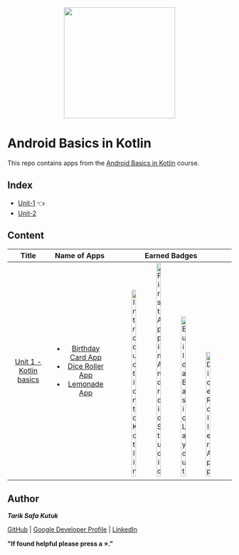 <div style='float: center; text-align: center; margin-bottom: 20px' align="center">
  <a href="https://developer.android.com/courses/android-basics-kotlin/course" target="_blank">
  <img width="250px" src="https://developer.android.com/static/images/hero-assets/android-basics-kotlin.svg"  alt=""/>
  </a>
</div>


# Android Basics in Kotlin

This repo contains apps from the [Android Basics in Kotlin](https://developer.android.com/courses/android-basics-kotlin/course) course.


## Index
- [Unit-1](https://github.com/tariksafakutuk/Android-Basics-in-Kotlin/tree/master/Unit-1) 👈
- [Unit-2](https://github.com/tariksafakutuk/Android-Basics-in-Kotlin/tree/master/Unit-2)


## Content
|                                             Title                                             |                                                                                                                                                                             Name of Apps                                                                                                                                                                             |                                                                                                                                                                                                                                                                                                                                                                                         Earned Badges                                                                                                                                                                                                                                                                                                                                                                                         |
|:---------------------------------------------------------------------------------------------:|:--------------------------------------------------------------------------------------------------------------------------------------------------------------------------------------------------------------------------------------------------------------------------------------------------------------------------------------------------------------------:|:---------------------------------------------------------------------------------------------------------------------------------------------------------------------------------------------------------------------------------------------------------------------------------------------------------------------------------------------------------------------------------------------------------------------------------------------------------------------------------------------------------------------------------------------------------------------------------------------------------------------------------------------------------------------------------------------------------------------------------------------------------------------------------------------:|
| [Unit 1 - Kotlin basics](https://developer.android.com/courses/android-basics-kotlin/unit-1)  | <ul><li>[Birthday Card App](https://github.com/tariksafakutuk/Android-Basics-in-Kotlin/tree/master/Unit-1/BirthdayCard)</li><li>[Dice Roller App](https://github.com/tariksafakutuk/Android-Basics-in-Kotlin/tree/master/Unit-1/DiceRoller)</li><li>[Lemonade App](https://github.com/tariksafakutuk/Android-Basics-in-Kotlin/tree/master/Unit-1/Lemonade)</li></ul> | <img src="https://developers.google.com/static/profile/badges/playlists/android/android-basics-kotlin-pathway-one/badge.svg" width="20%" title="Introduction to Kotlin"/> <img src="https://developers.google.com/static/profile/badges/playlists/android/android-basics-kotlin-pathway-two/android-basics-kotlin-pathway-two.svg" width="20%" title="First App in Android Studio"/> <img src="https://developers.google.com/static/profile/badges/playlists/android/android-basics-kotlin-pathway-three/android-basics-kotlin-pathway-three.svg" width="20%" title="Build a Basic Layout"/> <img src="https://developers.google.com/static/profile/badges/playlists/android/android-basics-kotlin-pathway-four/android-basics-kotlin-pathway-four.svg" width="20%" title="Dice Roller App"/> |


## Author
***Tarik Safa Kutuk***

[GitHub](https://github.com/tariksafakutuk/) | [Google Developer Profile](https://developers.google.com/profile/u/tariksafakutuk) | [LinkedIn](https://www.linkedin.com/in/tariksafakutuk/)

**"If found helpful please press a ⭐."**